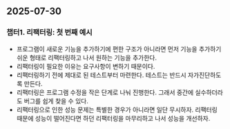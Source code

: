 ## 2025-07-30

### 챕터1. 리팩터링: 첫 번째 예시
- 프로그램이 새로운 기능을 추가하기에 편한 구조가 아니라면 먼저 기능을 추가하기 쉬운 형태로 리팩터링하고 나서 원하는 기능을 추가한다.
- 리팩터링이 필요한 이유는 요구사항이 변하기 때문이다.
- 리팩터링하기 전에 제대로 된 테스트부터 마련한다. 테스트는 반드시 자가진단하도록 만든다.
- 리팩터링은 프로그램 수정을 작은 단계로 나눠 진행한다. 그래서 중간에 실수하더라도 버그를 쉽게 찾을 수 있다.
- 리팩터링으로 인한 성능 문제는 특별한 경우가 아니라면 일단 무시하자. 리팩터링 때문에 성능이 떨어진다면 하던 리팩터링을 마무리하고 나서 성능을 개선하자.
